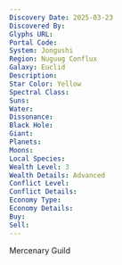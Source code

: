 ```yaml
---
Discovery Date: 2025-03-23
Discovered By:
Glyphs URL:
Portal Code:
System: Jongushi
Region: Nuguug Conflux
Galaxy: Euclid
Description:
Star Color: Yellow
Spectral Class:
Suns:
Water:
Dissonance:
Black Hole:
Giant:
Planets:
Moons:
Local Species:
Wealth Level: 3
Wealth Details: Advanced
Conflict Level:
Conflict Details:
Economy Type: 
Economy Details: 
Buy:
Sell:
---
```


Mercenary Guild